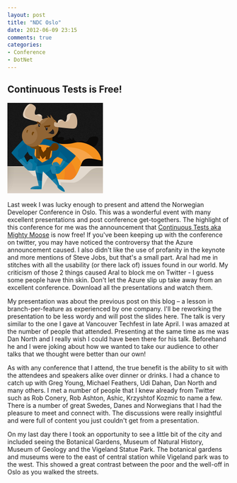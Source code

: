 ```yaml
---
layout: post
title: "NDC Oslo"
date: 2012-06-09 23:15
comments: true
categories:
- Conference
- DotNet
---
```


## Continuous Tests is Free!

![Mighty Moose logo](/images/mightymoose.png) 

Last week I was lucky enough to present and attend the Norwegian Developer Conference in Oslo. This was a wonderful event with many excellent presentations and post conference get-togethers. The highlight of this conference for me was the announcement that [Continuous Tests aka Mighty Moose](http://www.continuoustests.com "Continuous Tests") is now free! If you've been keeping up with the conference on twitter, you may have noticed the controversy that the Azure announcement caused. I also didn't like the use of profanity in the keynote and more mentions of Steve Jobs, but that's a small part. Aral had me in stitches with all the usability (or there lack of) issues found in our world. My criticism of those 2 things caused Aral to block me on Twitter - I guess some people have thin skin. Don't let the Azure slip up take away from an excellent conference. Download all the presentations and watch them.
<!-- more -->
My presentation was about the previous post on this blog – a lesson in branch-per-feature as experienced by one company. I'll be reworking the presentation to be less wordy and will post the slides here. The talk is very similar to the one I gave at Vancouver Techfest in late April. I was amazed at the number of people that attended. Presenting at the same time as me was Dan North and I really wish I could have been there for his talk. Beforehand he and I were joking about how we wanted to take our audience to other talks that we thought were better than our own!

As with any conference that I attend, the true benefit is the ability to sit with the attendees and speakers alike over dinner or drinks. I had a chance to catch up with Greg Young, Michael Feathers, Udi Dahan, Dan North and many others.  I met a number of people that I knew already from Twitter such as Rob Conery, Rob Ashton, Ashic, Krzyshtof Kozmic to name a few. There is a number of great Swedes, Danes and Norwegians that I had the pleasure to meet and connect with. The discussions were really insightful and were full of content you just couldn't get from a presentation.

On my last day there I took an opportunity to see a little bit of the city and included seeing the Botanical Gardens, Museum of Natural History, Museum of Geology and the Vigeland Statue Park. The botanical gardens and museums were to the east of central station while Vigeland park was to the west. This showed a great contrast between the poor and the well-off in Oslo as you walked the streets. 

